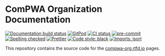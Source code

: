 # ComPWA Organization Documentation

[![Documentation build status](https://readthedocs.org/projects/pwa/badge/?version=latest)](https://pwa.readthedocs.io)
[![GitPod](https://img.shields.io/badge/Gitpod-ready--to--code-blue?logo=gitpod)](https://gitpod.io/#https://github.com/ComPWA/compwa-org)
[![CI status](https://github.com/ComPWA/compwa-org/workflows/CI-docs/badge.svg)](https://github.com/ComPWA/compwa-org/actions?query=branch%3Amain+workflow%3ACI-docs)
[![pre-commit](https://github.com/ComPWA/compwa-org/workflows/pre-commit/badge.svg)](https://github.com/ComPWA/compwa-org/actions?query=branch%3Amain+workflow%3Apre-commit)
[![Spelling checked](https://img.shields.io/badge/cspell-checked-brightgreen.svg)](https://github.com/streetsidesoftware/cspell/tree/master/packages/cspell)
[![Prettier](https://camo.githubusercontent.com/687a8ae8d15f9409617d2cc5a30292a884f6813a/68747470733a2f2f696d672e736869656c64732e696f2f62616467652f636f64655f7374796c652d70726574746965722d6666363962342e7376673f7374796c653d666c61742d737175617265)](https://prettier.io/)
[![Code style: black](https://img.shields.io/badge/code%20style-black-000000.svg)](https://github.com/psf/black)
[![Imports: isort](https://img.shields.io/badge/%20imports-isort-%231674b1?style=flat&labelColor=ef8336)](https://pycqa.github.io/isort/)

This repository contains the source code for the
[compwa-org.rtfd.io](https://compwa-org.readthedocs.io) pages.
